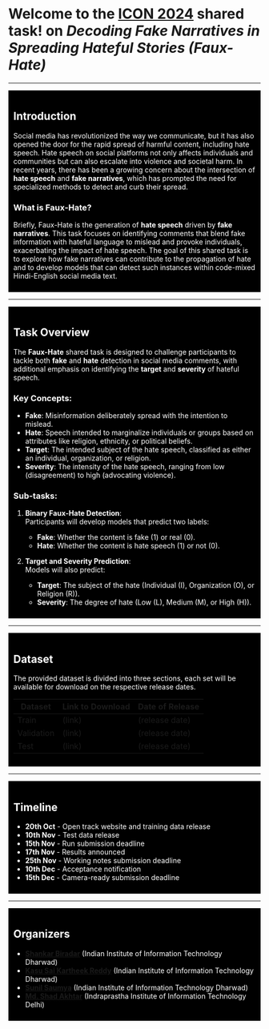 # Welcome to the [ICON 2024](https://www.au-kbc.org/icon2024/) shared task! on *Decoding Fake Narratives in Spreading Hateful Stories (Faux-Hate)*

---

<div style="background-color: black; color: white; padding: 10px;">

## Introduction

Social media has revolutionized the way we communicate, but it has also opened the door for the rapid spread of harmful content, including hate speech. Hate speech on social platforms not only affects individuals and communities but can also escalate into violence and societal harm. In recent years, there has been a growing concern about the intersection of **hate speech** and **fake narratives**, which has prompted the need for specialized methods to detect and curb their spread.

### What is Faux-Hate?

Briefly, Faux-Hate is the generation of **hate speech** driven by **fake narratives**. This task focuses on identifying comments that blend fake information with hateful language to mislead and provoke individuals, exacerbating the impact of hate speech. The goal of this shared task is to explore how fake narratives can contribute to the propagation of hate and to develop models that can detect such instances within code-mixed Hindi-English social media text.
</div>

---

<div style="background-color: black; color: white; padding: 10px;">
  
## Task Overview

The **Faux-Hate** shared task is designed to challenge participants to tackle both **fake** and **hate** detection in social media comments, with additional emphasis on identifying the **target** and **severity** of hateful speech.

### Key Concepts:
- **Fake**: Misinformation deliberately spread with the intention to mislead.
- **Hate**: Speech intended to marginalize individuals or groups based on attributes like religion, ethnicity, or political beliefs.
- **Target**: The intended subject of the hate speech, classified as either an individual, organization, or religion.
- **Severity**: The intensity of the hate speech, ranging from low (disagreement) to high (advocating violence).

### Sub-tasks:

1. **Binary Faux-Hate Detection**:  
   Participants will develop models that predict two labels:  
   - **Fake**: Whether the content is fake (1) or real (0).
   - **Hate**: Whether the content is hate speech (1) or not (0).

2. **Target and Severity Prediction**:  
   Models will also predict:
   - **Target**: The subject of the hate (Individual (I), Organization (O), or Religion (R)).
   - **Severity**: The degree of hate (Low (L), Medium (M), or High (H)).
</div>

---

<div style="background-color: black; color: white; padding: 10px;">

  ## Dataset

The provided dataset is divided into three sections, each set will be available for download on the respective release dates.

| Dataset   | Link to Download | Date of Release |
| --------- | ---------------- | --------------- |
| Train     | (link)           | (release date)  |
| Validation| (link)           | (release date)  |
| Test      | (link)           | (release date)  |
</div>

---

<div style="background-color: black; color: white; padding: 10px;">

  ## Timeline

- **20th Oct** - Open track website and training data release
- **10th Nov** - Test data release
- **15th Nov** - Run submission deadline
- **17th Nov** - Results announced
- **25th Nov** - Working notes submission deadline
- **10th Dec** - Acceptance notification
- **15th Dec** - Camera-ready submission deadline
</div>

---

<div style="background-color: black; color: white; padding: 10px;">

  ## Organizers

- **[Shankar Biradar](https://www.linkedin.com/in/shankar-biradar-bb613826/)** (Indian Institute of Information Technology Dharwad)
- **[Kasu Sai Kartheek Reddy](https://www.linkedin.com/in/sai-kartheek-reddy-kasu/)** (Indian Institute of Information Technology Dharwad)
- **[Sunil Saumya](https://scholar.google.com/citations?user=QItKUEMAAAAJ&hl=en)** (Indian Institute of Information Technology Dharwad)
- **[Md. Shad Akhtar](http://faculty.iiitd.ac.in/~shad.akhtar/)** (Indraprastha Institute of Information Technology Delhi)

</div>
